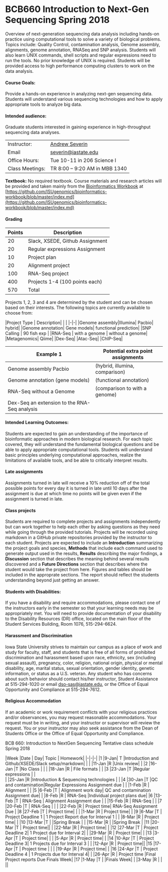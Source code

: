 # BCB660 Introduction to Next-Gen Sequencing Spring 2018

Overview of next-generation sequencing data analysis including hands-on practice using computational tools to solve a variety of biological problems. Topics include: Quality Control, contamination analysis, Genome assembly, alignments, genome annotation, RNASeq and SNP analysis. Students will also learn UNIX commands, shell scripts and regular expressions need to run the tools. No prior knowledge of UNIX is required. Students will be provided access to high performance computing clusters to work on the data analysis.

#### Course Goals:
Provide a hands-on experience in analyzing next-gen sequencing data.
Students will understand various sequencing technologies and how to apply appropriate tools to analyze big data.

#### Intended audience:
Graduate students interested in gaining experience in high-throughput sequencing data analyses.

| | |  
|---|---|  
|Instructor:|	[Andrew Severin](severin@iastate.edu)|  
|Email|severin@iastate.edu|  
|Office Hours:| Tue 10-11 in 206 Science I|
|Class Meetings:| TR 8:00 – 9:20 AM in MBB 1340|


**Textbook:**	No required textbook. Course materials and research articles will be provided and taken mainly from the [Bioinformatics Workbook](https://github.com/ISUgenomics/bioinformatics-workbook/blob/master/index.md) at [https://github.com/ISUgenomics/bioinformatics-workbook/blob/master/index.md](https://github.com/ISUgenomics/bioinformatics-workbook/blob/master/index.md)

#### Grading
|Points | Description|
|-|-|
|20| Slack, XSEDE, Github Assignment|
|20| Regular expressions Assignment|
|10| Project plan |
|20|Alignment project|   
|100|RNA-Seq project|  
|400|Projects 1-4 (100 points each)|  
|570 |Total|   

Projects 1, 2, 3 and 4 are determined by the student and can be chosen based on their interests.  The following topics are currently available to choose from:

|Project Type | Description| | |
|-|-|
|Genome assembly|Illumina| Pacbio| hybrid|
|Genome annotation| Gene models| functional prediction|
|SNP Calling | 90 fish exp |
|RNA-Seq | with a genome | without a genome|
|Metagenomics| Qiime|
|Dex-Seq|
|Atac-Seq|
|ChIP-Seq|

|Example 1| Potential extra point assignments|
|-|-|
|Genome assembly Pacbio| (hybrid, illumina, comparison)|
|Genome annotation (gene models)| (functional annotation)|
|RNA-Seq without a Genome | (comparison to with a genome)|
|Dex-Seq an extension to the RNA-Seq analysis| |



#### Intended Learning Outcomes:
Students are expected to gain an understanding of the importance of bioinformatic approaches in modern biological research. For each topic covered, they will understand the fundamental biological questions and be able to apply appropriate computational tools. Students will understand basic principles underlying computational approaches, realize the limitations of available tools, and be able to critically interpret results.


#### Late assignments  
Assignments turned in late will receive a 10% reduction off of the total possible points for every day it is turned in late until 10 days after the assignment is due at which time no points will be given even if the assignment is turned in late.

#### Class projects

Students are required to complete projects and assignments independently but can work together to help each other by asking questions as they need while going through the provided tutorials.  Projects will be recorded using markdown in a GitHub private repositories provided by the instructor to each student.  Projects are expected to include an **Introduction** summarizing the project goals and species, **Methods** that include each command used to generate output used in the results, **Results** describing the major findings, a **Discussion** section that describes the meaning behind several results discovered and a **Future Directions** section that describes where the student would take the project from here.
Figures and tables should be included in the approprate sections.  The report should reflect the students understanding beyond just getting an answer.

#### Students with Disabilities:
If you have a disability and require accommodations, please contact one of the instructors early in the semester so that your learning needs may be appropriately met. You will need to provide documentation of your disability to the Disability Resources (DR) office, located on the main floor of the Student Services Building, Room 1076, 515-294-6624.

#### Harassment and Discrimination
Iowa State University strives to maintain our campus as a place of work and study for faculty, staff, and students that is free of all forms of prohibited discrimination and harassment based upon race, ethnicity, sex (including sexual assault), pregnancy, color, religion, national origin, physical or mental disability, age, marital status, sexual orientation, gender identity, genetic information, or status as a U.S. veteran. Any student who has concerns about such behavior should contact his/her instructor, Student Assistance at 515-294-1020 or email dso-sas@iastate.edu, or the Office of Equal Opportunity and Compliance at 515-294-7612.

#### Religious Accommodation
If an academic or work requirement conflicts with your religious practices and/or observances, you may request reasonable accommodations. Your request must be in writing, and your instructor or supervisor will review the request. You or your instructor may also seek assistance from the Dean of Students Office or the Office of Equal Opportunity and Compliance.



BCB 660: Introduction to NextGen Sequencing Tentative class schedule
Spring 2018

|Week	|Date	 |	Day| Topic |	Homework|
|-|-|-|
|1	|9-Jan|	T	|Introduction and Github/XSEDE/Slack setup/markdown| |
|	|11-Jan	|R	|Unix review|  |
|2	|16-Jan	|T	|No Class	| |
|	|18-Jan	|R	| File formats |  	|
|3	|23-Jan	|T	|Regular expressions | |	 
|	|25-Jan	|R	|Introduction & Sequencing technologies	  |  	 |
|4	|30-Jan	|T	|QC and contamination|Regular Expressions Assignment due |
|	|1-Feb	|R	| Alignment |  	|
|5	|6-Feb	|T	| Alignment work day|   QC and contamination Assignment due|
|	|8-Feb	|R	| RNA-Seq |Individual project plans due|
|6	|13-Feb	|T	| RNA-Seq | Alignment Assignment due 	|
|	|15-Feb	|R	| RNA-Seq |	 |
|7	|20-Feb	|T	| RNA-Seq | 	 |
| 	|22-Feb	|R	| Project time| RNA-Seq Assignment Due	 |
|8	|27-Feb	|T	| Project time|  |
|	|1-Mar	|R  | Project time| |
|9	|6-Mar	|T	| Project Deadline 1 | 1 Project Report due for Interval 1 |
|	|8-Mar	|R	| Project time|  |
|10	|13-Mar	|T	| |Spring Break	 |
|	|15-Mar	|R	| |Spring Break	 |
|11	|20-Mar	|T  | Project time||
|	|22-Mar	|R  | Project time| 	 |
|12	|27-Mar	|T	| Project Deadline 2| 1 Project due for Interval 2|
|	|29-Mar	|R	| Project time|	|
|13	|3-Apr	|T  | Project time|	 |
|	|5-Apr	|R	| Project time|	|
|14	|10-Apr	|T	| Project Deadline 3| 1 Projects due for Interval 3 |
|	|12-Apr	|R	| Project time||
|15	|17-Apr	|T	| Project time | |
| 	|19-Apr	|R	| Project time| 	 |
|16 	|24-Apr	|T	| Project Deadline 4  | 1 Projects due for Interval 4|
|	|26-Apr	|R	| Project time  |Final Project reports Due	Finals Week|
|17	|1-May	|T	| |Finals Week|
| 	|3-May	|R	| | ||
